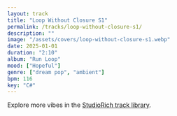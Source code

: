 ```yaml
---
layout: track
title: "Loop Without Closure S1"
permalink: /tracks/loop-without-closure-s1/
description: ""
image: "/assets/covers/loop-without-closure-s1.webp"
date: 2025-01-01
duration: "2:10"
album: "Run Loop"
mood: ["Hopeful"]
genre: ["dream pop", "ambient"]
bpm: 116
key: "C#"
---
```


Explore more vibes in the [StudioRich track library](/tracks/).
